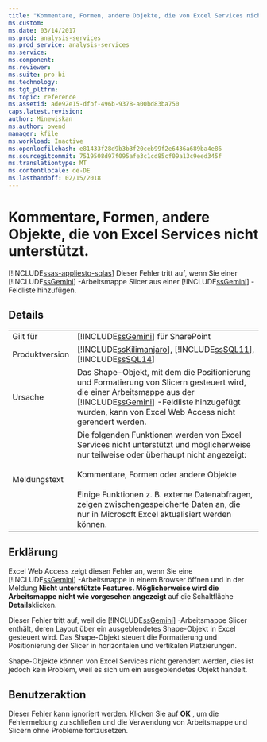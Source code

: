 ```yaml
---
title: "Kommentare, Formen, andere Objekte, die von Excel Services nicht unterstützt | Microsoft Docs"
ms.custom: 
ms.date: 03/14/2017
ms.prod: analysis-services
ms.prod_service: analysis-services
ms.service: 
ms.component: 
ms.reviewer: 
ms.suite: pro-bi
ms.technology: 
ms.tgt_pltfrm: 
ms.topic: reference
ms.assetid: ade92e15-dfbf-496b-9378-a00bd83ba750
caps.latest.revision: 
author: Minewiskan
ms.author: owend
manager: kfile
ms.workload: Inactive
ms.openlocfilehash: e81433f28d9b3b3f20ceb99f2e6436a689ba4e86
ms.sourcegitcommit: 7519508d97f095afe3c1cd85cf09a13c9eed345f
ms.translationtype: MT
ms.contentlocale: de-DE
ms.lasthandoff: 02/15/2018
---
```

# <a name="comments-shapes-other-objects-not-supported-by-excel-services"></a>Kommentare, Formen, andere Objekte, die von Excel Services nicht unterstützt.
[!INCLUDE[ssas-appliesto-sqlas](../../includes/ssas-appliesto-sqlas.md)]
Dieser Fehler tritt auf, wenn Sie einer [!INCLUDE[ssGemini](../../includes/ssgemini-md.md)] -Arbeitsmappe Slicer aus einer [!INCLUDE[ssGemini](../../includes/ssgemini-md.md)] -Feldliste hinzufügen.  
  
## <a name="details"></a>Details  
  
|||  
|-|-|  
|Gilt für|[!INCLUDE[ssGemini](../../includes/ssgemini-md.md)] für SharePoint|  
|Produktversion|[!INCLUDE[ssKilimanjaro](../../includes/sskilimanjaro-md.md)], [!INCLUDE[ssSQL11](../../includes/sssql11-md.md)], [!INCLUDE[ssSQL14](../../includes/sssql14-md.md)]|  
|Ursache|Das Shape-Objekt, mit dem die Positionierung und Formatierung von Slicern gesteuert wird, die einer Arbeitsmappe aus der [!INCLUDE[ssGemini](../../includes/ssgemini-md.md)] -Feldliste hinzugefügt wurden, kann von Excel Web Access nicht gerendert werden.|  
|Meldungstext|Die folgenden Funktionen werden von Excel Services nicht unterstützt und möglicherweise nur teilweise oder überhaupt nicht angezeigt:<br /><br /> Kommentare, Formen oder andere Objekte<br /><br /> Einige Funktionen z. B. externe Datenabfragen, zeigen zwischengespeicherte Daten an, die nur in Microsoft Excel aktualisiert werden können.|  
  
## <a name="explanation"></a>Erklärung  
 Excel Web Access zeigt diesen Fehler an, wenn Sie eine [!INCLUDE[ssGemini](../../includes/ssgemini-md.md)] -Arbeitsmappe in einem Browser öffnen und in der Meldung **Nicht unterstützte Features. Möglicherweise wird die Arbeitsmappe nicht wie vorgesehen angezeigt** auf die Schaltfläche **Details**klicken.  
  
 Dieser Fehler tritt auf, weil die [!INCLUDE[ssGemini](../../includes/ssgemini-md.md)] -Arbeitsmappe Slicer enthält, deren Layout über ein ausgeblendetes Shape-Objekt in Excel gesteuert wird. Das Shape-Objekt steuert die Formatierung und Positionierung der Slicer in horizontalen und vertikalen Platzierungen.  
  
 Shape-Objekte können von Excel Services nicht gerendert werden, dies ist jedoch kein Problem, weil es sich um ein ausgeblendetes Objekt handelt.  
  
## <a name="user-action"></a>Benutzeraktion  
 Dieser Fehler kann ignoriert werden. Klicken Sie auf **OK** , um die Fehlermeldung zu schließen und die Verwendung von Arbeitsmappe und Slicern ohne Probleme fortzusetzen.  
  
  
